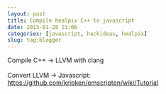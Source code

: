 ```yaml
---
layout: post
title: Compile healpix C++ to javascript
date: 2013-01-28 21:06
categories: [javascript, hackideas, healpix]
slug: tag:blogger
---
```


<p>
 Compile C++ -&gt; LLVM with clang
 <br/>
 <br/>
 Convert LLVM -&gt; Javascript:
 <br/>
 <a href="https://github.com/kripken/emscripten/wiki/Tutorial">
  https://github.com/kripken/emscripten/wiki/Tutorial
 </a>
</p>
